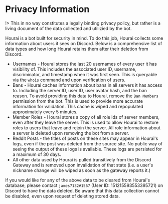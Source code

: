 # Privacy Information

!> This in no way constitutes a legally binding privacy policy, but rather is a
living document of the data collected and utilizied by the bot.

Hourai is a bot built for security in mind. To do this job, Hourai collects some
information about users it sees on Discord. Below is a comprehensive list of
data types and how long Hourai retains them after their deletion from Discord.

- Usernames - Hourai stores the last 20 usernames of every user it has
  visibility of. This includes the associated user ID, username, discriminator,
  and timestamp when it was first seen. This is queryable via the `whois`
  command and upon verification of users.
- Bans - Hourai caches information about bans in all servers it has access to.
  Including the server ID, user ID, user avatar hash, and the ban reason. To
  avoid providing this data to Hourai, remove the `Ban Members` permission from
  the bot. This is used to provide more accurate information for validation.
  This cache is wiped and repopulated approximately every 5 minutes.
- Member Roles - Hourai stores a copy of all role ids of server members, even
  after they leave the server. This is used to allow Hourai to restore roles to
  users that leave and rejoin the server. All role information about a server is
  deleted upon removing the bot from a server.
- Reddit Posts - the titles of posts on these sites may appear in Hourai's logs,
  even if the post was deleted from the source site. No public way of seeing the
  output of these logs is available. These logs are persisted for a maximum of
  30 days.
- All other data used by Hourai is pulled transitively from the Discord Gateway
  and is removed upon invalidation of that state (i.e. a user's nickname change
  will be wiped as soon as the gateway reports it.)

If you would like for any of the above data to be cleared from Hourai's
database, please contact `james7132#1567` (User ID: 151215593553395721) on
Discord to have the data deleted. Be aware that this data collection cannot be
disabled, even upon request of deleting stored data.
